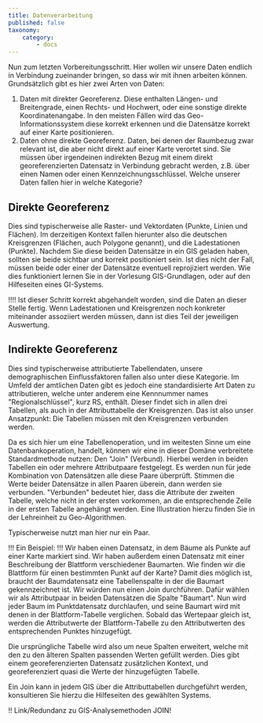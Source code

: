 ```yaml
---
title: Datenverarbeitung
published: false
taxonomy:
    category:
        - docs
---
```

Nun zum letzten Vorbereitungsschritt. Hier wollen wir unsere Daten endlich in Verbindung zueinander bringen, so dass wir mit ihnen arbeiten können. Grundsätzlich gibt es hier zwei Arten von Daten:

1. Daten mit direkter Georeferenz. Diese enthalten Längen- und Breitengrade, einen Rechts- und Hochwert, oder eine sonstige direkte Koordinatenangabe. In den meisten Fällen wird das Geo-Informationssystem diese korrekt erkennen und die Datensätze korrekt auf einer Karte positionieren.
2. Daten ohne direkte Georeferenz. Daten, bei denen der Raumbezug zwar relevant ist, die aber nicht direkt auf einer Karte verortet sind. Sie müssen über irgendeinen indirekten Bezug mit einem direkt georeferenzierten Datensatz in Verbindung gebracht werden, z.B. über einen Namen oder einen Kennzeichnungsschlüssel.
Welche unserer Daten fallen hier in welche Kategorie?

## Direkte Georeferenz
Dies sind typischerweise alle Raster- und Vektordaten (Punkte, Linien und Flächen). Im derzeitigen Kontext fallen hierunter also die deutschen Kreisgrenzen (Flächen, auch Polygone genannt), und die Ladestationen (Punkte). Nachdem Sie diese beiden Datensätze in ein GIS geladen haben, sollten sie beide sichtbar und korrekt positioniert sein. Ist dies nicht der Fall, müssen beide oder einer der Datensätze eventuell reprojiziert werden. Wie dies funktioniert lernen Sie in der Vorlesung GIS-Grundlagen, oder auf den Hilfeseiten eines GI-Systems.

!!!! Ist dieser Schritt korrekt abgehandelt worden, sind die Daten an dieser Stelle fertig. Wenn Ladestationen und Kreisgrenzen noch konkreter miteinander assoziiert werden müssen, dann ist dies Teil der jeweiligen Auswertung.

## Indirekte Georeferenz
Dies sind typischerweise attributierte Tabellendaten, unsere demographischen Einflussfaktoren fallen also unter diese Kategorie. Im Umfeld der amtlichen Daten gibt es jedoch eine standardisierte Art Daten zu attributieren, welche unter anderem eine Kennnummer names "Regionalschlüssel", kurz RS, enthält. Dieser findet sich in allen drei Tabellen, als auch in der Attributtabelle der Kreisgrenzen. Das ist also unser Ansatzpunkt: Die Tabellen müssen mit den Kreisgrenzen verbunden werden.

Da es sich hier um eine Tabellenoperation, und im weitesten Sinne um eine Datenbankoperation, handelt, können wir eine in dieser Domäne verbreitete Standardmethode nutzen: Den "Join" (Verbund). Hierbei werden in beiden Tabellen ein oder mehrere Attributpaare festgelegt. Es werden nun für jede Kombination von Datensätzen alle diese Paare überprüft. Stimmen die Werte beider Datensätze in allen Paaren überein, dann werden sie verbunden. "Verbunden" bedeutet hier, dass die Attribute der zweiten Tabelle, welche nicht in der ersten vorkommen, an die entsprechende Zeile in der ersten Tabelle angehängt werden. Eine IIlustration hierzu finden Sie in der Lehreinheit zu Geo-Algorithmen.

Typischerweise nutzt man hier nur ein Paar.

!!! Ein Beispiel:
!!! Wir haben einen Datensatz, in dem Bäume als Punkte auf einer Karte markiert sind. Wir haben außerdem einen Datensatz mit einer Beschreibung der Blattform verschiedener Baumarten. Wie finden wir die Blattform für einen bestimmten Punkt auf der Karte? Damit dies möglich ist, braucht der Baumdatensatz eine Tabellenspalte in der die Baumart gekennzeichnet ist. Wir würden nun einen Join durchführen. Dafür wählen wir als Attributpaar in beiden Datensätzen die Spalte "Baumart". Nun wird jeder Baum im Punktdatensatz durchlaufen, und seine Baumart wird mit denen in der Blattform-Tabelle verglichen. Sobald das Wertepaar gleich ist, werden die Attributwerte der Blattform-Tabelle zu den Attributwerten des entsprechenden Punktes hinzugefügt.

Die ursprüngliche Tabelle wird also um neue Spalten erweitert, welche mit den zu den älteren Spalten passenden Werten gefüllt werden. Dies gibt einem georeferenzierten Datensatz zusätzlichen Kontext, und georeferenziert quasi die Werte der hinzugefügten Tabelle.

Ein Join kann in jedem GIS über die Attributtabellen durchgeführt werden, konsultieren Sie hierzu die Hilfeseiten des gewählten Systems.

!! Link/Redundanz zu GIS-Analysemethoden JOIN!

